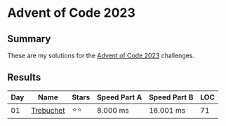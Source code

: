 # Advent of Code 2023

## Summary
These are my solutions for the [Advent of Code 2023](https://adventofcode.com/2023) challenges.

## Results

| Day | Name                                                             | Stars | Speed Part A | Speed Part B | LOC |
| --- | ---------------------------------------------------------------- | ----- | ----- | ----- | --- | 
| 01  | [Trebuchet](https://adventofcode.com/2023/day/1)          | ⭐⭐    | 8.000 ms | 16.001 ms | 71 |

